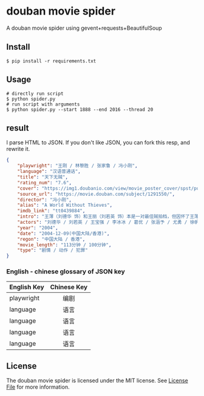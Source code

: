 # douban movie spider
A douban movie spider using gevent+requests+BeautifulSoup

## Install
```
$ pip install -r requirements.txt
```

## Usage
```
# directly run script
$ python spider.py
# run script with arguments
$ python spider.py --start 1888 --end 2016 --thread 20
```

## result
I parse HTML to JSON. If you don't like JSON, you can fork this resp, and rewrite it.
```json
{
    "playwright": "王刚 / 林黎胜 / 张家鲁 / 冯小刚",
    "language": "汉语普通话",
    "title": "天下无贼",
    "rating_num": "7.6",
    "cover": "https://img1.doubanio.com/view/movie_poster_cover/spst/public/p1910825177.jpg",
    "source_url": "https://movie.douban.com/subject/1291550/",
    "director": "冯小刚",
    "alias": "A World Without Thieves",
    "imdb_link": "tt0439884",
    "intro": "王薄（刘德华 饰）和王丽（刘若英 饰）本是一对最佳贼拍档，但因怀了王薄的孩子，王丽决定收手赎罪，两人产生分歧。在火车站遇到刚刚从城市里挣了一笔钱准备回老家用它盖房子娶媳妇的农村娃子傻根（王宝强 饰）后，王丽被他的单纯打动，决定暗中保护不使他的辛苦钱失窃，王薄却寻思找合适机会下手，但 最终因为“夫妻情深”归入了王丽的阵营。 不料傻根的钱早被以黎叔（葛优 饰）为头目的另一著名扒窃团伙盯上，于是一系列围绕傻根书包里的钞票、在王薄、王丽和黎叔团伙之间展开的强强斗争上演。",
    "actors": "刘德华 / 刘若英 / 王宝强 / 李冰冰 / 葛优 / 张涵予 / 尤勇 / 徐帆 / 傅彪 / 范伟 / 冯远征 / 林家栋",
    "year": "2004",
    "date": "2004-12-09(中国大陆/香港)",
    "regon": "中国大陆 / 香港",
    "movie_length": "113分钟 / 100分钟",
    "type": "剧情 / 动作 / 犯罪"
}
```

### English - chinese glossary of JSON key
| English Key        | Chinese Key           |
| -------------------|:---------------------:|
| playwright         | 编剧                  |
| language         | 语言                  |
| language         | 语言                  |
| language         | 语言                  |
| language         | 语言                  |


## License
The douban movie spider is licensed under the MIT license. See [License File](LICENSE) for more information.
